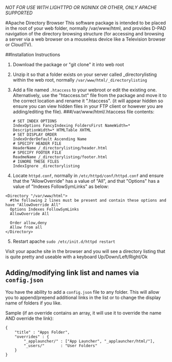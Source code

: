 *NOT FOR USE WITH LIGHTTPD OR NGNINX OR OTHER, ONLY APACHE SUPPORTED*

#Apache Directory Browser
This software package is intended to be placed in the root of your web folder, normally /var/www/html, and provides D-PAD navigation of the directory browsing structure (for accessing and browsing a server via a web browser on a mouseless device like a Television browser or CloudTV).

##Installation Instructions
1.  Download the package or "git clone" it into web root
2.  Unzip it so that a folder exists on your server called _directorylisting within the web root, normally `/var/www/html/_directorylisting`
3.  Add a file named `.htaccess` to your webroot or edit the existing one. Alternatively, use the "htaccess.txt" file from the package and move it to the correct location and rename it ".htaccess". (it will appear hidden so ensure you can view hidden files in your FTP client or however you are adding/editing the file).
    ###/var/www/html/.htaccess file contents:

	```
	# SET INDEX OPTIONS
	IndexOptions FancyIndexing FoldersFirst NameWidth=* DescriptionWidth=* HTMLTable XHTML
	# SET DISPLAY ORDER
	IndexOrderDefault Ascending Name
	# SPECIFY HEADER FILE
	HeaderName /_directorylisting/header.html
	# SPECIFY FOOTER FILE
	ReadmeName /_directorylisting/footer.html
	# IGNORE THESE FILES
	IndexIgnore _directorylisting
	```
4.  Locate `httpd.conf`, normally in `/etc/httpd/conf/httpd.conf` and ensure that the "AllowOverride" has a value of "All", and that "Options" has a value of "Indexes FollowSymLinks" as below:
	
  ```
  <Directory "/var/www/html">
    #the following 2 lines must be present and contain these options and have "AllowOverride All"
    Options Indexes FollowSymLinks
    AllowOverride All
  
    Order allow,deny
    Allow from all
  </Directory>
  ```
5.  Restart apache
  `sudo /etc/init.d/httpd restart`

Visit your apache site in the browser and you will see a directory listing that is quite pretty and useable with a keyboard Up/Down/Left/Right/Ok


## Adding/modifying link list and names via `config.json`
You have the ability to add a `config.json` file to any folder. This will allow you to append/prepend additional links in the list or to change the display name of folders if you like.

Sample (if an override contains an array, it will use it to override the name AND override the link):

	{
		"title" : "Apps Folder",
		"overrides" : {
			"_applauncher/" : ["App Launcher", "_applauncher/html/"],
			"_users/" 		: "User Folders"
		}
	}
